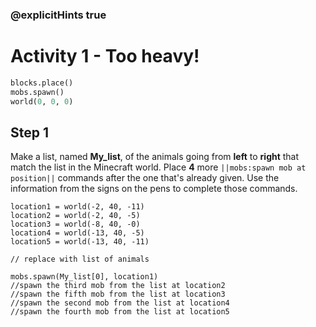 ### @explicitHints true

# Activity 1 -  Too heavy!

```python
blocks.place()
mobs.spawn()
world(0, 0, 0)
```

## Step 1
Make a list, named **My_list**, of the animals going from **left** to **right** that match the list in the Minecraft world. 
Place **4** more `||mobs:spawn mob at position||` commands after the one that's already given. Use the information from the signs 
on the pens to complete those commands. 

```template
location1 = world(-2, 40, -11)
location2 = world(-2, 40, -5)
location3 = world(-8, 40, -0)
location4 = world(-13, 40, -5)
location5 = world(-13, 40, -11)

// replace with list of animals 

mobs.spawn(My_list[0], location1)
//spawn the third mob from the list at location2
//spawn the fifth mob from the list at location3
//spawn the second mob from the list at location4
//spawn the fourth mob from the list at location5
```
